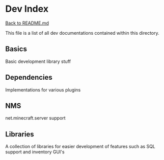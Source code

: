 # Dev Index
[Back to README.md](../README.md)

This file is a list of all dev documentations contained within this directory.

## Basics
Basic development library stuff

## Dependencies
Implementations for various plugins

## NMS
net.minecraft.server support

## Libraries
A collection of libraries for easier development of features such as SQL support and inventory GUI's